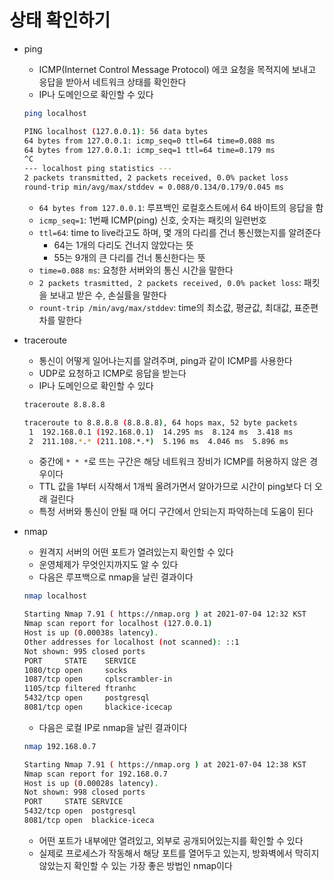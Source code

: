# 상태 확인하기

- ping
    - ICMP(Internet Control Message Protocol) 에코 요청을 목적지에 보내고 응답을 받아서 네트워크 상태를 확인한다
    - IP나 도메인으로 확인할 수 있다

    ```bash
    ping localhost

    PING localhost (127.0.0.1): 56 data bytes
    64 bytes from 127.0.0.1: icmp_seq=0 ttl=64 time=0.088 ms
    64 bytes from 127.0.0.1: icmp_seq=1 ttl=64 time=0.179 ms
    ^C
    --- localhost ping statistics ---
    2 packets transmitted, 2 packets received, 0.0% packet loss
    round-trip min/avg/max/stddev = 0.088/0.134/0.179/0.045 ms
    ```

    - `64 bytes from 127.0.0.1`: 루프백인 로컬호스트에서 64 바이트의 응답을 함
    - `icmp_seq=1`: 1번째 ICMP(ping) 신호, 숫자는 패킷의 일련번호
    - `ttl=64`: time to live라고도 하며, 몇 개의 다리를 건너 통신했는지를 알려준다
        - 64는 1개의 다리도 건너지 않았다는 뜻
        - 55는 9개의 큰 다리를 건너 통신한다는 뜻
    - `time=0.088 ms`: 요청한 서버와의 통신 시간을 말한다
    - `2 packets trasmitted, 2 packets received, 0.0% packet loss`: 패킷을 보내고 받은 수, 손실률을 말한다
    - `rount-trip /min/avg/max/stddev`: time의 최소값, 평균값, 최대값, 표준편차를 말한다
- traceroute
    - 통신이 어떻게 일어나는지를 알려주며, ping과 같이 ICMP를 사용한다
    - UDP로 요청하고 ICMP로 응답을 받는다
    - IP나 도메인으로 확인할 수 있다

    ```bash
    traceroute 8.8.8.8

    traceroute to 8.8.8.8 (8.8.8.8), 64 hops max, 52 byte packets
     1  192.168.0.1 (192.168.0.1)  14.295 ms  8.124 ms  3.418 ms
     2  211.108.*.* (211.108.*.*)  5.196 ms  4.046 ms  5.896 ms
    ```

    - 중간에 `* * *`로 뜨는 구간은 해당 네트워크 장비가 ICMP를 허용하지 않은 경우이다
    - TTL 값을 1부터 시작해서 1개씩 올려가면서 알아가므로 시간이 ping보다 더 오래 걸린다
    - 특정 서버와 통신이 안될 때 어디 구간에서 안되는지 파악하는데 도움이 된다
- nmap
    - 원격지 서버의 어떤 포트가 열려있는지 확인할 수 있다
    - 운영체제가 무엇인지까지도 알 수 있다
    - 다음은 루프백으로 nmap을 날린 결과이다

    ```bash
    nmap localhost

    Starting Nmap 7.91 ( https://nmap.org ) at 2021-07-04 12:32 KST
    Nmap scan report for localhost (127.0.0.1)
    Host is up (0.00038s latency).
    Other addresses for localhost (not scanned): ::1
    Not shown: 995 closed ports
    PORT     STATE    SERVICE
    1080/tcp open     socks
    1087/tcp open     cplscrambler-in
    1105/tcp filtered ftranhc
    5432/tcp open     postgresql
    8081/tcp open     blackice-icecap
    ```

    - 다음은 로컬 IP로 nmap을 날린 결과이다

    ```bash
    nmap 192.168.0.7

    Starting Nmap 7.91 ( https://nmap.org ) at 2021-07-04 12:38 KST
    Nmap scan report for 192.168.0.7
    Host is up (0.00028s latency).
    Not shown: 998 closed ports
    PORT     STATE SERVICE
    5432/tcp open  postgresql
    8081/tcp open  blackice-iceca
    ```

    - 어떤 포트가 내부에만 열려있고, 외부로 공개되어있는지를 확인할 수 있다
    - 실제로 프로세스가 작동해서 해당 포트를 열어두고 있는지, 방화벽에서 막히지 않았는지 확인할 수 있는 가장 좋은 방법인 nmap이다
